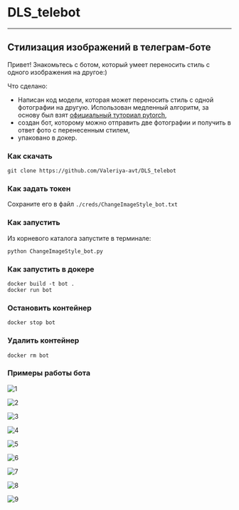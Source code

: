 # DLS_telebot
---------------
## Стилизация изображений в телеграм-боте

Привет! Знакомьтесь с ботом, который умеет переносить стиль с одного изображения на другое:)

Что сделано:
- Написан код модели, которая может переносить стиль с одной фотографии на другую. Использован медленный алгоритм, за основу был взят [официальный туториал pytorch](https://pytorch.org/tutorials/advanced/neural_style_tutorial.html),
- создан бот, которому можно отправить две фотографии и получить в ответ фото с перенесенным стилем,
- упаковано в докер.

### Как скачать
```
git clone https://github.com/Valeriya-avt/DLS_telebot
```

### Как задать токен
Сохраните его в файл `./creds/ChangeImageStyle_bot.txt`

### Как запустить
Из корневого каталога запустите в терминале:
```
python ChangeImageStyle_bot.py
```

### Как запустить в докере
```
docker build -t bot .
docker run bot
```

### Остановить контейнер
```
docker stop bot
```

### Удалить контейнер
```
docker rm bot
```

### Примеры работы бота
![1](/docs/images/screenshot1.png)

![2](/docs/images/screenshot2.png)

![3](/docs/images/screenshot3.png)

![4](/docs/images/screenshot4.png)

![5](/docs/images/screenshot5.png)

![6](/docs/images/screenshot6.png)

![7](/docs/images/screenshot7.png)

![8](/docs/images/screenshot8.png)

![9](/docs/images/screenshot9.png)

